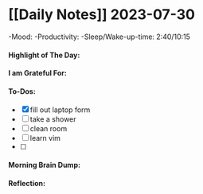 # [[Daily Notes]] 2023-07-30

-Mood: 
-Productivity: 
-Sleep/Wake-up-time: 2:40/10:15

#### Highlight of The Day: 


#### I am Grateful For: 


#### To-Dos:
- [x] fill out laptop form
- [ ] take a shower
- [ ] clean room
- [ ] learn vim
- [ ] 

#### Morning Brain Dump:


#### Reflection:
